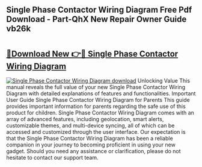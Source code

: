 ## Single Phase Contactor Wiring Diagram Free Pdf Download - Part-QhX New Repair Owner Guide vb26k

# <h2><a href="http://dfkwfhz.blite.top/?on=Single+Phase+Contactor+Wiring+Diagram">🔗Download New 👉🔴 Single Phase Contactor Wiring Diagram</a></h2>

[![Single Phase Contactor Wiring Diagram download](https://i.imgur.com/lujVjoI.png)](http://dfkwfhz.blite.top/?on=Single+Phase+Contactor+Wiring+Diagram)
Unlocking Value This manual reveals the full value of your new Single Phase Contactor Wiring Diagram with detailed explanations of features and functionalities. Important User Guide Single Phase Contactor Wiring Diagram for Parents This guide provides important information for parents regarding the safe use of this product for children. Single Phase Contactor Wiring Diagram comes with an array of advanced features, including geolocation, smart alerts, customizable themes, and multi-device syncing, all of which can be accessed and customized through the user interface. Our expectation is that the Single Phase Contactor Wiring Diagram has been a reliable companion in your journey to becoming proficient in using your new gadget. Should you need any assistance or clarification, please do not hesitate to contact our support team.
